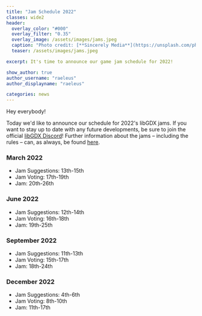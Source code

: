 ```yaml
---
title: "Jam Schedule 2022"
classes: wide2
header:
  overlay_color: "#000"
  overlay_filter: "0.35"
  overlay_image: /assets/images/jams.jpeg
  caption: "Photo credit: [**Sincerely Media**](https://unsplash.com/photos/v0msYhZq2RU)"
  teaser: /assets/images/jams.jpeg

excerpt: It's time to announce our game jam schedule for 2022!

show_author: true
author_username: "raeleus"
author_displayname: "raeleus"

categories: news
---
```


Hey everybody!

Today we'd like to announce our schedule for 2022's libGDX jams. If you want to stay up to date with any future developments, be sure to join the official [libGDX Discord](/community/discord/)! Further information about the jams – including the rules – can, as always, be found [here](/community/jams/#rules).

### March 2022
- Jam Suggestions: 13th-15th  
- Jam Voting: 17th-19th  
- Jam: 20th-26th

### June 2022
- Jam Suggestions: 12th-14th  
- Jam Voting: 16th-18th  
- Jam: 19th-25th

### September 2022
- Jam Suggestions: 11th-13th  
- Jam Voting: 15th-17th  
- Jam: 18th-24th

### December 2022
- Jam Suggestions: 4th-6th  
- Jam Voting: 8th-10th  
- Jam: 11th-17th
